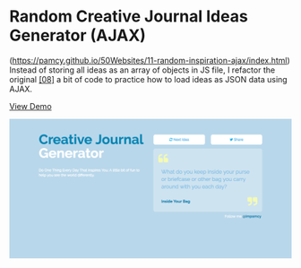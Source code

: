 # Random Creative Journal Ideas Generator (AJAX)

(https://pamcy.github.io/50Websites/11-random-inspiration-ajax/index.html)  
Instead of storing all ideas as an array of objects in JS file, I refactor the original [[08]](https://pamcy.github.io/50Websites/08-random-inspiration) a bit of code to practice how to load ideas as JSON data using AJAX.  

[View Demo](https://chinyi3005.github.io/100websites/12-random-inspiration-ajax)

![random idea in ajax](./idea-ajax.png)
